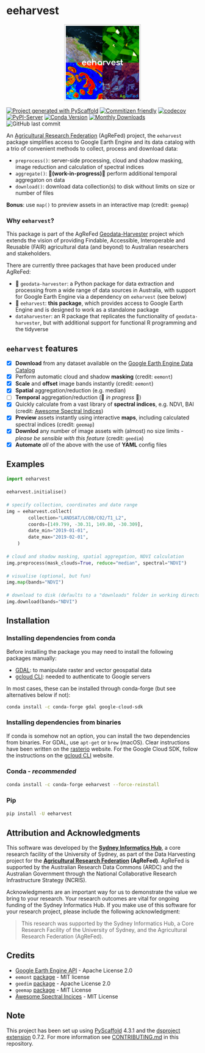 # eeharvest

<p align="center">
  <a href="https://github.com/Sydney-Informatics-Hub/eeharvest"><img src="https://github.com/Sydney-Informatics-Hub/eeharvest/blob/main/docs/_static/eeharvest.png" alt="header" width="200"></a>
</p>

[![Project generated with
PyScaffold](https://img.shields.io/badge/-PyScaffold-005CA0?logo=pyscaffold)](https://pyscaffold.org/)
[![Commitizen friendly](https://img.shields.io/badge/commitizen-friendly-brightgreen.svg)](http://commitizen.github.io/cz-cli/)
[![codecov](https://codecov.io/github/Sydney-Informatics-Hub/eeharvest/branch/main/graph/badge.svg?token=KOEXHJBR2I)](https://codecov.io/github/Sydney-Informatics-Hub/eeharvest)
[![PyPI-Server](https://img.shields.io/pypi/v/eeharvest.svg)](https://pypi.org/project/eeharvest/)
[![Conda
Version](https://img.shields.io/conda/vn/conda-forge/eeharvest.svg)](https://anaconda.org/conda-forge/eeharvest)
[![Monthly Downloads](https://pepy.tech/badge/eeharvest/month)](https://pepy.tech/project/eeharvest)
![GitHub last
commit](https://img.shields.io/github/last-commit/Sydney-Informatics-Hub/eeharvest)

An [Agricultural Research Federation] (AgReFed) project, the `eeharvest` package
simplifies access to Google Earth Engine and its data catalog with a trio of
convenient methods to collect, process and download data:

- `preprocess()`: server-side processing, cloud and shadow masking, image
  reduction and calculation of spectral indices
- `aggregate()`: **🚧(work-in-progress)🚧** perform additional temporal aggregaton
  on data
- `download()`: download data collection(s) to disk without limits on size or
  number of files

**Bonus**: use `map()` to preview assets in an interactive map (credit: `geemap`)

### Why `eeharvest`?

This package is part of the AgReFed [Geodata-Harvester] project which extends
the vision of providing Findable, Accessible, Interoperable and Reusable (FAIR)
agricultural data (and beyond) to Australian researchers and stakeholders.

There are currently three packages that have been produced under AgReFed:

- 🐍 `geodata-harvester`: a Python package for data extraction and processing from a
  wide range of data sources in Australia, with support for Google Earth Engine
  via a dependency on `eeharvest` (see below)
- 🐍 `eeharvest`: **this package**, which provides access to Google Earth Engine
  and is designed to work as a standalone package
- `dataharvester`: an R package that replicates the functionality of
  `geodata-harvester`, but with additional support for functional R programming
  and the tidyverse

## `eeharvest` features

- [x] **Download** from any dataset available on the [Google Earth Engine Data Catalog]
- [x] Perform automatic cloud and shadow **masking** (credit: `eemont`)
- [x] **Scale** and **offset** image bands instantly (credit: `eemont`)
- [x] **Spatial** aggregation/reduction (e.g. median)
- [ ] **Temporal** aggregation/reduction (🚧 _in progress_ 🚧)
- [x] Quickly calculate from a vast library of **spectral indices**, e.g. NDVI, BAI (credit: [Awesome Spectral Indices])
- [x] **Preview** assets instantly using interactive **maps**, including calculated spectral
      indices (credit: `geemap`)
- [x] **Downlod** any number of image assets with (almost) no size limits - _please
      be sensible with this feature_ (credit:
      `geedim`)
- [x] **Automate** _all_ of the above with the use of **YAML** config files

[Google Earth Engine Data Catalog]: https://developers.google.com/earth-engine/datasets/catalog
[Awesome Spectral Indices]: https://github.com/awesome-spectral-indices/awesome-spectral-indices
[geodata-harvester]: https://github.com/Sydney-Informatics-Hub/geodata-harvester

## Examples

```python
import eeharvest

eeharvest.initialise()

# specify collection, coordinates and date range
img = eeharvest.collect(
        collection="LANDSAT/LC08/C02/T1_L2",
        coords=[149.799, -30.31, 149.80, -30.309],
        date_min="2019-01-01",
        date_max="2019-02-01",
    )

# cloud and shadow masking, spatial aggregation, NDVI calculation
img.preprocess(mask_clouds=True, reduce="median", spectral="NDVI")

# visualise (optional, but fun)
img.map(bands="NDVI")

# download to disk (defaults to a "downloads" folder in working directory)
img.download(bands="NDVI")
```

## Installation

### Installing dependencies from conda

Before installing the package you may need to install the following packages
manually:

- [GDAL](https://gdal.org/download.html): to manipulate raster and vector
  geospatial data
- [gcloud
  CLI](https://cloud.google.com/sdk/docs/install): needed to authenticate
  to Google servers

In most cases, these can be installed through conda-forge (but see alternatives
below if not):

```sh
conda install -c conda-forge gdal google-cloud-sdk
```

### Installing dependencies from binaries

If conda is somehow not an option, you can install the two dependencies from
binaries. For GDAL, use `apt-get` or `brew` (macOS). Clear instructions have
been written on the
[rasterio](https://rasterio.readthedocs.io/en/latest/installation.html) website.
For the Google Cloud SDK, follow the instructions on the [gcloud
CLI](https://cloud.google.com/sdk/docs/install) website.

### Conda - _recommended_

```sh
conda install -c conda-forge eeharvest --force-reinstall
```

### Pip

```sh
pip install -U eeharvest
```

<!-- pyscaffold-notes -->

## Attribution and Acknowledgments

This software was developed by the **[Sydney Informatics Hub]**, a core research
facility of the University of Sydney, as part of the Data Harvesting project for
the **[Agricultural Research Federation] (AgReFed)**. AgReFed is supported by the
Australian Research Data Commons (ARDC) and the Australian Government through
the National Collaborative Research Infrastructure Strategy (NCRIS).

Acknowledgments are an important way for us to demonstrate the value we bring to
your research. Your research outcomes are vital for ongoing funding of the
Sydney Informatics Hub. If you make use of this software for your research
project, please include the following acknowledgment:

> This research was supported by the Sydney Informatics Hub, a Core Research
> Facility of the University of Sydney, and the Agricultural Research Federation
> (AgReFed).

## Credits

- [Google Earth Engine API](https://github.com/google/earthengine-api) - Apache License 2.0
- `eemont` [package](https://github.com/davemlz/eemont) - MIT license
- `geedim` [package](https://github.com/dugalh/geedim) - Apache License 2.0
- `geemap` [package](https://github.com/giswqs/geemap) - MIT License
- [Awesome Spectral
  Incices](https://github.com/awesome-spectral-indices/awesome-spectral-indices)
  \- MIT License

## Note

This project has been set up using [PyScaffold] 4.3.1 and the [dsproject
extension] 0.7.2. For more information see [CONTRIBUTING.md](CONTRIBUTING.md) in this repository.

[pyscaffold]: https://pyscaffold.org/
[dsproject extension]: https://github.com/pyscaffold/pyscaffoldext-dsproject
[Agricultural Research Federation]: https://www.agrefed.org.au
[Sydney Informatics Hub]: https://www.sydney.edu.au/research/facilities/sydney-informatics-hub.html
